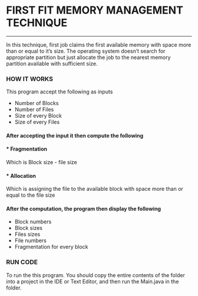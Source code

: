# FIRST FIT MEMORY MANAGEMENT TECHNIQUE
___

In this technique, first job claims the first available memory with space more than or equal to it’s size. The operating system doesn’t search for appropriate partition but just allocate the job to the nearest memory partition available with sufficient size.

### HOW IT WORKS

This program accept the following as inputs

* Number of Blocks
* Number of Files
* Size of every Block
* Size of every Files

#### After accepting the input it then compute the following


#### * Fragmentation

Which is Block size - file size

#### * Allocation

Which is assigning the file to the available block with space more than or equal to the file size

#### After the computation, the program then display the following

* Block numbers
* Block sizes
* Files sizes
* File numbers
* Fragmentation for every block


### RUN CODE
To run the this program. You should copy the entire contents of the folder into a project in the IDE or Text Editor, and then run the Main.java in the folder.

